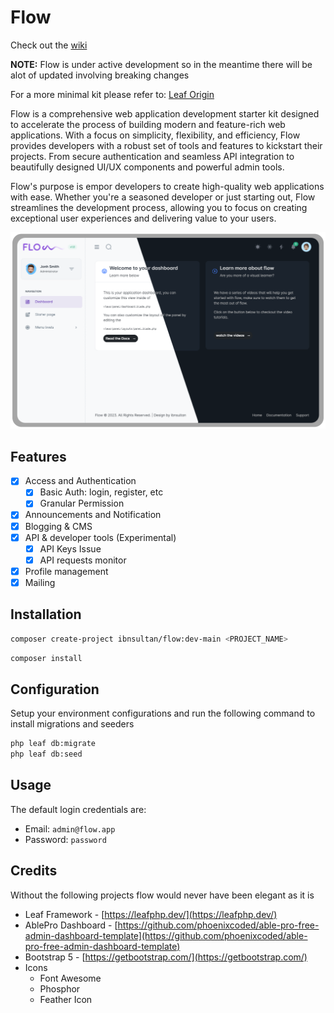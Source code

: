 # Flow

Check out the [wiki](https://github.com/ibnsultan/flow/wiki)

**NOTE:** Flow is under active development so in the meantime there will be alot of updated involving breaking changes

For a more minimal kit please refer to: [Leaf Origin](https://github.com/leafsphp/origin)

Flow is a comprehensive web application development starter kit designed to accelerate the process of building modern and feature-rich web applications. With a focus on simplicity, flexibility, and efficiency, Flow provides developers with a robust set of tools and features to kickstart their projects. From secure authentication and seamless API integration to beautifully designed UI/UX components and powerful admin tools.

Flow's purpose is empor developers to create high-quality web applications with ease. Whether you're a seasoned developer or just starting out, Flow streamlines the development process, allowing you to focus on creating exceptional user experiences and delivering value to your users.

<p align="center">
  <img src="https://raw.githubusercontent.com/ibnsultan/flow/b696f2a9b570452a589ec39d6eec600eb2313754/storage/app/public/brand/banner.svg" width="700">
<p>

## Features

- [X] Access and Authentication
  - [X] Basic Auth: login, register, etc
  - [X] Granular Permission
- [X] Announcements and Notification
- [X] Blogging & CMS
- [X] API & developer tools (Experimental)
  - [X] API Keys Issue
  - [X] API requests monitor
- [X] Profile management
- [X] Mailing

## Installation

```bash
composer create-project ibnsultan/flow:dev-main <PROJECT_NAME>
```

```bash
composer install
```

## Configuration

Setup your environment configurations and run the following command to install migrations and seeders

```bash
php leaf db:migrate
php leaf db:seed
```

## Usage

The default login credentials are:

- Email: `admin@flow.app`
- Password: `password`

## Credits

Without the following projects flow would never have been elegant as it is

- Leaf Framework - [https://leafphp.dev/](https://leafphp.dev/)
- AblePro Dashboard - [https://github.com/phoenixcoded/able-pro-free-admin-dashboard-template](https://github.com/phoenixcoded/able-pro-free-admin-dashboard-template)
- Bootstrap 5 - [https://getbootstrap.com/](https://getbootstrap.com/)
- Icons
  - Font Awesome
  - Phosphor
  - Feather Icon
